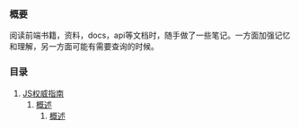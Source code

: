 ### 概要
阅读前端书籍，资料，docs，api等文档时，随手做了一些笔记。一方面加强记忆和理解，另一方面可能有需要查询的时候。

### 目录
1. [JS权威指南](./JS-TheDefinitiveGuide)
    1. [概述](./JS-TheDefinitiveGuide/part1-概述)
        1. [概述](./JS-TheDefinitiveGuide/part1-概述/chapter1-概述.md)

